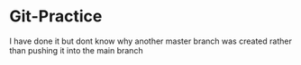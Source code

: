 # Git-Practice
I have done it but dont know why another master branch was created rather than pushing it into the main branch

